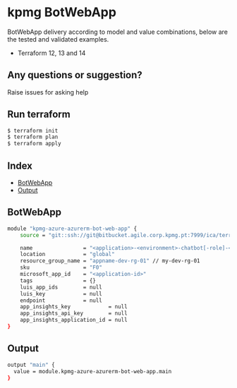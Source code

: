 # kpmg BotWebApp

BotWebApp delivery according to model and value combinations, below are the tested and validated examples.

  - Terraform 12, 13 and 14

## Any questions or suggestion?

Raise issues for asking help

## Run terraform

```bash
$ terraform init
$ terraform plan
$ terraform apply
```

## Index

- [BotWebApp](#BotWebApp)
- [Output](#output)

## BotWebApp<a name="BotWebApp"></a>
```bash
module "kpmg-azure-azurerm-bot-web-app" {
    source = "git::ssh://git@bitbucket.agile.corp.kpmg.pt:7999/ica/terraform-azure-azurerm-bot-web-app.git"

    name                = "<application>-<environment>-chatbot[-role]-<seq number>"
    location            = "global"
    resource_group_name = "appname-dev-rg-01" // my-dev-rg-01
    sku                 = "F0"
    microsoft_app_id    = "<application-id>"
    tags                = {}
    luis_app_ids        = null
    luis_key            = null
    endpoint            = null
    app_insights_key            = null
    app_insights_api_key        = null
    app_insights_application_id = null
}
```

## Output<a name="output"></a>
```bash
output "main" {
  value = module.kpmg-azure-azurerm-bot-web-app.main
}
```